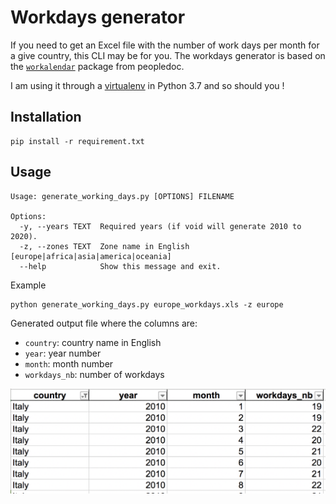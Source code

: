 # Workdays generator

If you need to get an Excel file with the number of work days per month for a give country, this CLI may be for you. The workdays generator is based on the [`workalendar`](https://github.com/peopledoc/workalendar) package from peopledoc.

I am using it through a [virtualenv](https://virtualenv.pypa.io/en/latest/) in Python 3.7 and so should you !

## Installation

```
pip install -r requirement.txt
```

## Usage

```
Usage: generate_working_days.py [OPTIONS] FILENAME

Options:
  -y, --years TEXT  Required years (if void will generate 2010 to 2020).
  -z, --zones TEXT  Zone name in English [europe|africa|asia|america|oceania]
  --help            Show this message and exit.
```

Example

	python generate_working_days.py europe_workdays.xls -z europe
	
Generated output file where the columns are:

- `country`: country name in English
- `year`: year number
- `month`: month number
- `workdays_nb`: number of workdays

![Workday example](./img/workday_example.png)	